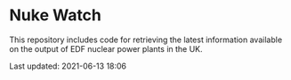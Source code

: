# Nuke Watch

This repository includes code for retrieving the latest information available on the output of EDF nuclear power plants in the UK.

Last updated: 2021-06-13 18:06